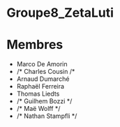 # Groupe8_ZetaLuti


# Membres 

- Marco De Amorin
- /* Charles Cousin /*
- Arnaud Dumarché
- Raphaël Ferreira
- Thomas Liedts
- /* Guilhem Bozzi */
- /* Maë Wolff */
- /* Nathan Stampfli */
